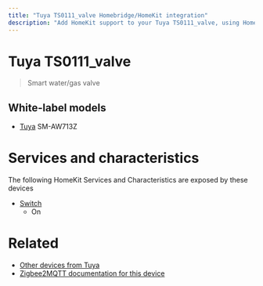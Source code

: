 ```yaml
---
title: "Tuya TS0111_valve Homebridge/HomeKit integration"
description: "Add HomeKit support to your Tuya TS0111_valve, using Homebridge, Zigbee2MQTT and homebridge-z2m."
---
```

<!---
This file has been GENERATED using src/docgen/docgen.ts
DO NOT EDIT THIS FILE MANUALLY!
-->
# Tuya TS0111_valve
> Smart water/gas valve


## White-label models
* [Tuya](../index.md#tuya) SM-AW713Z

# Services and characteristics
The following HomeKit Services and Characteristics are exposed by
these devices

* [Switch](../../switch.md)
  * On


# Related
* [Other devices from Tuya](../index.md#tuya)
* [Zigbee2MQTT documentation for this device](https://www.zigbee2mqtt.io/devices/TS0111_valve.html)